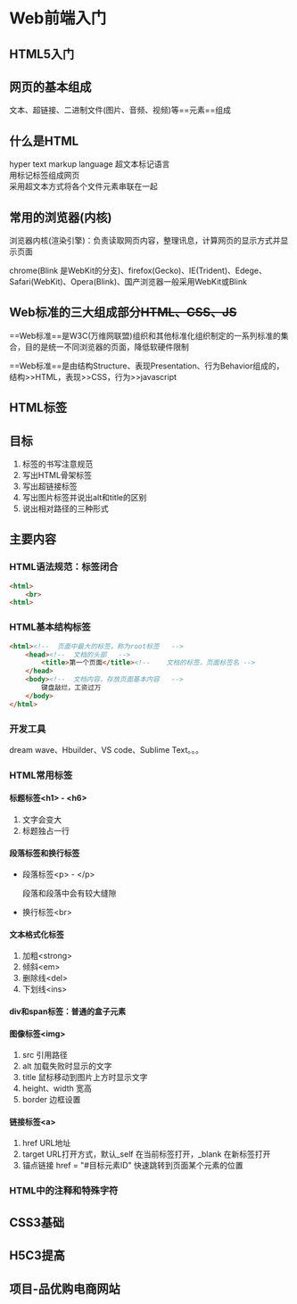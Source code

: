 # Web前端入门

## HTML5入门

## 网页的基本组成

文本、超链接、二进制文件(图片、音频、视频)等==元素==组成

## 什么是HTML

hyper text markup language 超文本标记语言  
用标记标签组成网页  
采用超文本方式将各个文件元素串联在一起

## 常用的浏览器(内核)

浏览器内核(渲染引擎)：负责读取网页内容，整理讯息，计算网页的显示方式并显示页面

chrome(Blink 是WebKit的分支)、firefox(Gecko)、IE(Trident)、Edege、Safari(WebKit)、Opera(Blink)、国产浏览器一般采用WebKit或Blink

## Web标准的三大组成部分~~HTML、CSS、JS~~

==Web标准==是W3C(万维网联盟)组织和其他标准化组织制定的一系列标准的集合，目的是统一不同浏览器的页面，降低软硬件限制

==Web标准==是由结构Structure、表现Presentation、行为Behavior组成的，结构>>HTML，表现>>CSS，行为>>javascript

## HTML标签

## 目标

1. 标签的书写注意规范
2. 写出HTML骨架标签
3. 写出超链接标签
4. 写出图片标签并说出alt和title的区别
5. 说出相对路径的三种形式

## 主要内容

### HTML语法规范：标签闭合

```html
<html>
    <br>
<html>
```

### HTML基本结构标签

```html
<html><!--	页面中最大的标签，称为root标签	-->
    <head><!--	文档的头部	-->
        <title>第一个页面</title><!--	文档的标签，页面标签名	-->
    </head>
    <body><!--	文档内容，存放页面基本内容	-->
        键盘敲烂，工资过万
    </body>
</html>
```

### 开发工具

dream wave、Hbuilder、VS code、Sublime Text。。。

### HTML常用标签

#### 标题标签\<h1> - \<h6>

1. 文字会变大
2. 标题独占一行

#### 段落标签和换行标签

- 段落标签\<p> - \</p>

  段落和段落中会有较大缝隙

- 换行标签\<br>

#### 文本格式化标签

1. 加粗\<strong>
2. 倾斜\<em>
3. 删除线\<del>
4. 下划线\<ins>

#### div和span标签：普通的盒子元素

#### 图像标签\<img>

1. src 引用路径
2. alt 加载失败时显示的文字
3. title 鼠标移动到图片上方时显示文字
4. height、width 宽高
5. border 边框设置

#### 链接标签\<a>

1. href URL地址
2. target URL打开方式，默认_self 在当前标签打开，\_blank 在新标签打开
3. 锚点链接 href = "#目标元素ID" 快速跳转到页面某个元素的位置

### HTML中的注释和特殊字符

## CSS3基础

## H5C3提高

## 项目-品优购电商网站
